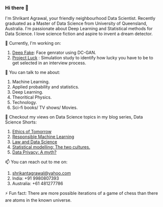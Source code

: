 ### Hi there 👋


I'm Shrikant Agrawal, your friendly neighbourhood Data Scientist. Recently graduated as a Master of Data Science from University of Queensland, Australia. I'm passionate about Deep Learning and Statistical methods for Data Science. I love science fiction and aspire to invent a dream detector. 



🔭 Currently, I'm working on:

1. <a href="https://github.com/agrawal-s/Deepfake_DCGAN/blob/main/DC_GAN_Readme.md" target="_blank" >Deep Fake</a>: Face genrator using DC-GAN.
2. <a href="https://github.com/agrawal-s/Project_Luck" target="_blank" >Project Luck</a> : Simulation study to identify how lucky you have to be to get selected in an interview process.

💬 You can talk to me about:
1. Machine Learning.
2. Applied probability and statistics.
3. Deep Learning.
4. Theoritical Physics.
5. Technology.
6. Sci-fi books/ TV shows/ Movies.

:scroll: Checkout my views on Data Science topics in my blog series, Data Science Shorts:
1. <a href="https://github.com/agrawal-s/DataScienceBlogs/blob/main/Ethics%20of%20Tomorrow%20-%20A%20Data%20Science%20short.ipynb" target="_blank" >Ethics of Tomorrow</a> 
2. <a href="https://github.com/agrawal-s/DataScienceBlogs/blob/main/Responsible%20Statistics%20and%20Machine%20learning.ipynb Responsible Machine Learning" target="_blank" >Responsible Machine Learning</a> 
3. <a href="https://github.com/agrawal-s/DataScienceBlogs/blob/main/Law_and_DS.ipynb" target="_blank" >Law and Data Science</a>   
4. <a href="https://github.com/agrawal-s/DataScienceBlogs/blob/main/under_construction.ipynb" target="_blank" >Statistical modelling: The two cultures.</a>   
5. <a href="https://github.com/agrawal-s/DataScienceBlogs/blob/main/under_construction.ipynb" target="_blank" >Data Privacy: A myth?</a>   


📫 You can reach out to me on:

1. shrikantagrawal@yahoo.com
2. India: +91 9980807393
3. Australia: +61 481277786

⚡ Fun fact: There are more possible iterations of a game of chess than there are atoms in the known universe.

